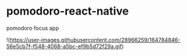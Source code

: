 # pomodoro-react-native


pomodoro focus app 

!(https://user-images.githubusercontent.com/28966259/164784846-56e5cb7f-f548-4068-a5bc-ef9b5d72f29a.gif)

